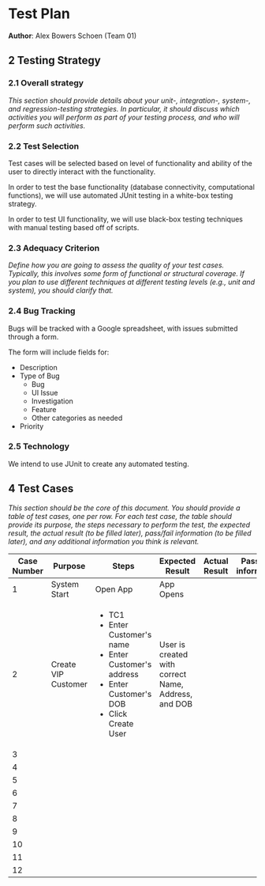# Test Plan

**Author**: Alex Bowers Schoen (Team 01)

## 2 Testing Strategy

### 2.1 Overall strategy

*This section should provide details about your unit-, integration-, system-, and regression-testing strategies. In particular, it should discuss which activities you will perform as part of your testing process, and who will perform such activities.*

### 2.2 Test Selection

Test cases will be selected based on level of functionality and ability of the user to directly interact with the functionality.

In order to test the base functionality (database connectivity, computational functions), we will use automated JUnit testing in a white-box testing strategy. 

In order to test UI functionality, we will use black-box testing techniques with manual testing based off of scripts. 

### 2.3 Adequacy Criterion

*Define how you are going to assess the quality of your test cases. Typically, this involves some form of functional or structural coverage. If you plan to use different techniques at different testing levels (e.g., unit and system), you should clarify that.*

### 2.4 Bug Tracking

Bugs will be tracked with a Google spreadsheet, with issues submitted through a form. 

The form will include fields for:
- Description
- Type of Bug
	- Bug
	- UI Issue
	- Investigation
	- Feature
	- Other categories as needed
- Priority


### 2.5 Technology

We intend to use JUnit to create any automated testing.


## 4 Test Cases

*This section should be the core of this document. You should provide a table of test cases, one per row. For each test case, the table should provide its purpose, the steps necessary to perform the test, the expected result, the actual result (to be filled later), pass/fail information (to be filled later), and any additional information you think is relevant.*

| Case Number | Purpose             | Steps                                                                                               | Expected Result                                     | Actual Result | Pass/Fail information | Tester's Initials | Notes |
|-------------|---------------------|-----------------------------------------------------------------------------------------------------|-----------------------------------------------------|---------------|-----------------------|-------------------|-------|
| 1           | System Start        | Open App                                                                                            | App Opens                                           |               |                       |                   |       |
| 2           | Create VIP Customer | <ul><li>TC1</li><li>Enter Customer's name</li><li>Enter Customer's address</li><li>Enter Customer's DOB</li><li>Click Create User</li></ul> | User is created with correct Name, Address, and DOB |               |                       |                   |       |
| 3           |                     |                                                                                                     |                                                     |               |                       |                   |       |
| 4           |                     |                                                                                                     |                                                     |               |                       |                   |       |
| 5           |                     |                                                                                                     |                                                     |               |                       |                   |       |
| 6           |                     |                                                                                                     |                                                     |               |                       |                   |       |
| 7           |                     |                                                                                                     |                                                     |               |                       |                   |       |
| 8           |                     |                                                                                                     |                                                     |               |                       |                   |       |
| 9           |                     |                                                                                                     |                                                     |               |                       |                   |       |
| 10          |                     |                                                                                                     |                                                     |               |                       |                   |       |
| 11          |                     |                                                                                                     |                                                     |               |                       |                   |       |
| 12          |                     |                                                                                                     |                                                     |               |                       |                   |       |